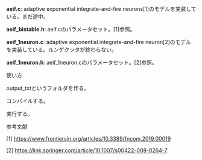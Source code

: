 **aeif.c**: adaptive exponential integrate-and-fire neurons[1]のモデルを実装している。まだ途中。

**aeif_bistable.h**: aeif.cのパラメータセット。[1]参照。

**aeif_1neuron.c**: adaptive exponential integrate-and-fire neuron[2]のモデルを実装している。ルンゲクッタが終わらない。

**aeif_1neuron.h**: aeif_1neuron.cのパラメータセット。[2]参照。

使い方

output_txtというフォルダを作る。

コンパイルする。

実行する。

参考文献

[1] https://www.frontiersin.org/articles/10.3389/fncom.2019.00019

[2] https://link.springer.com/article/10.1007/s00422-008-0264-7
